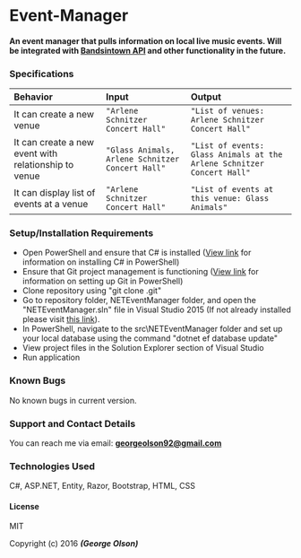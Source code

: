 # Event-Manager

#### An event manager that pulls information on local live music events. Will be integrated with <a href="https://www.bandsintown.com/api/overview">Bandsintown API</a> and other functionality in the future.

### Specifications
| Behavior | Input | Output |
|:---  | :---  | :----  |
|It can create a new venue| `"Arlene Schnitzer Concert Hall"`| `"List of venues: Arlene Schnitzer Concert Hall"`|
|It can create a new event with relationship to venue| `"Glass Animals, Arlene Schnitzer Concert Hall"`| `"List of events: Glass Animals at the Arlene Schnitzer Concert Hall"`|
|It can display list of events at a venue| `"Arlene Schnitzer Concert Hall"` | `"List of events at this venue: Glass Animals"` |


### Setup/Installation Requirements

* Open PowerShell and ensure that C&#35; is installed (<a href="https://www.learnhowtoprogram.com/c/getting-started-with-c/installing-c">View link</a> for information on installing C&#35; in PowerShell)
* Ensure that Git project management is functioning (<a href="https://www.learnhowtoprogram.com/c/getting-started-with-c/git-project-setup-for-windows">View link</a> for information on setting up Git in PowerShell)
* Clone repository using "git clone <repository url>.git"
* Go to repository folder, NETEventManager folder, and open the "NETEventManager.sln" file in Visual Studio 2015 (If not already installed please visit <a href="https://www.visualstudio.com/en-us/downloads/download-visual-studio-vs.aspx">this link</a>).
* In PowerShell, navigate to the src\NETEventManager folder and set up your local database using the command "dotnet ef database update"
* View project files in the Solution Explorer section of Visual Studio
* Run application 


### Known Bugs
No known bugs in current version.

### Support and Contact Details
You can reach me via email: **georgeolson92@gmail.com**

### Technologies Used
C&#35;, ASP.NET, Entity, Razor, Bootstrap, HTML, CSS

#### License
MIT

Copyright (c) 2016 **_(George Olson)_**
